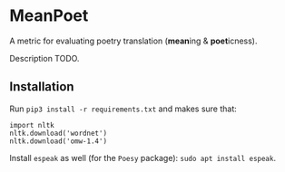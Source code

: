 # MeanPoet

A metric for evaluating poetry translation (**mean**ing & **poet**icness).

Description TODO.

## Installation

Run `pip3 install -r requirements.txt` and makes sure that:

```python3
import nltk
nltk.download('wordnet')
nltk.download('omw-1.4')
```

Install `espeak` as well (for the `Poesy` package): `sudo apt install espeak`.